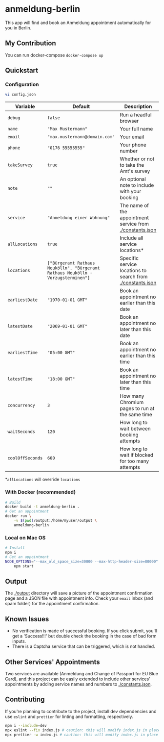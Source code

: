 # anmeldung-berlin

This app will find and book an Anmeldung appointment automatically for you in Berlin.

## My Contribution
You can run docker-compose
`docker-compose up`

## Quickstart

### Configuration

```bash
vi config.json
```

Variable | Default | Description
---------|----------|---------
 `debug` | `false` | Run a headful browser
 `name` | `"Max Mustermann"` | Your full name
 `email` | `"max.mustermann@domain.com"` | Your email
 `phone` | `"0176 55555555"` | Your phone number
 `takeSurvey` | `true` | Whether or not to take the Amt's survey
 `note` | `""` | An optional note to include with your booking
 `service` | `"Anmeldung einer Wohnung"` | The name of the appointment service from [./constants.json](./constants.json)
 `allLocations` | `true` | Include all service locations*
 `locations` | `["Bürgeramt Rathaus Neukölln", "Bürgeramt Rathaus Neukölln - Vorzugsterminen"]` | Specific service locations to search from [./constants.json](./constants.json)
 `earliestDate` | `"1970-01-01 GMT"` | Book an appointment no earlier than this date
 `latestDate` | `"2069-01-01 GMT"` | Book an appointment no later than this date
 `earliestTime` | `"05:00 GMT"` | Book an appointment no earlier than this time
 `latestTime` | `"18:00 GMT"` | Book an appointment no later than this time
 `concurrency` | `3` | How many Chromium pages to run at the same time
 `waitSeconds` | `120` | How long to wait between booking attempts
 `coolOffSeconds` | `600` | How long to wait if blocked for too many attempts

*`allLocations` will override `locations`

### With Docker (recommended)

```bash
# Build
docker build -t anmeldung-berlin .
# Get an appointment
docker run \
    -v $(pwd)/output:/home/myuser/output \
    anmeldung-berlin
```

### Local on Mac OS

```bash
# Install
npm i
# Get an appointment
NODE_OPTIONS="--max_old_space_size=30000 --max-http-header-size=80000" \
    npm start
```

## Output

The [./output](./output) directory will save a picture of the appointment confirmation page and a JSON file with appointment info. Check your `email` inbox (and spam folder) for the appointment confirmation.

## Known Issues

- No verification is made of successful booking. If you click submit, you'll get a 'Success!!!' but double check the booking in the case of bad form inputs.
- There is a Captcha service that can be triggered, which is not handled.

## Other Services' Appointments

Two services are available (Anmeldung and Change of Passport for EU Blue Card), and this project can be easily extended to include other services' appointments by adding service names and numbers to [./constants.json](./constants.json).

## Contributing

If you're planning to contribute to the project, install dev dependencies and use `eslint` and `prettier` for linting and formatting, respectively.

```bash
npm i --include=dev
npx eslint --fix index.js # caution: this will modify index.js in place
npx prettier -w index.js # caution: this will modify index.js in place
```
